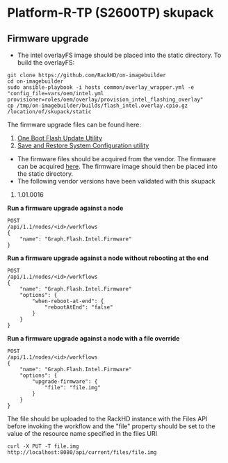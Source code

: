 # Platform-R-TP (S2600TP) skupack

## Firmware upgrade
- The intel overlayFS image should be placed into the static directory.  To build the overlayFS:
```
git clone https://github.com/RackHD/on-imagebuilder
cd on-imagebuilder
sudo ansible-playbook -i hosts common/overlay_wrapper.yml -e "config_file=vars/oem/intel.yml provisioner=roles/oem/overlay/provision_intel_flashing_overlay"
cp /tmp/on-imagebuilder/builds/flash_intel.overlay.cpio.gz /location/of/skupack/static
```
The firmware upgrade files can be found here:
 1. [One Boot Flash Update Utility](https://downloadcenter.intel.com/download/25265/Intel-One-Boot-Flash-Update-Utility)
 2. [Save and Restore System Configuration utility](https://downloadcenter.intel.com/download/25439/Save-and-Restore-System-Configuration-utility-syscfg-)

- The firmware files should be acquired from the vendor.  The firmware can be acquired [here](https://downloadcenter.intel.com/download/25973/Intel-Server-Board-S2600TP-BIOS-and-Firmware-update-for-OFU-and-WinPE).  The firmware image should then be placed into the static directory.
- The following vendor versions have been validated with this skupack
 1. 1.01.0016

**Run a firmware upgrade against a node**
```
POST
/api/1.1/nodes/<id>/workflows
{
    "name": "Graph.Flash.Intel.Firmware"
}
```

**Run a firmware upgrade against a node without rebooting at the end**
```
POST
/api/1.1/nodes/<id>/workflows
{
    "name": "Graph.Flash.Intel.Firmware"
    "options": {
        "when-reboot-at-end": {
            "rebootAtEnd": "false"
        }
    }
}
```
**Run a firmware upgrade against a node with a file override**
```
POST
/api/1.1/nodes/<id>/workflows
{
    "name": "Graph.Flash.Intel.Firmware"
    "options": {
        "upgrade-firmware": {
            "file": "file.img"
        }
    }
}
```
The file should be uploaded to the RackHD instance with the Files API before
invoking the workflow and the "file" property should be set to the value of
the resource name specified in the files URI
```
curl -X PUT -T file.img http://localhost:8080/api/current/files/file.img
```

